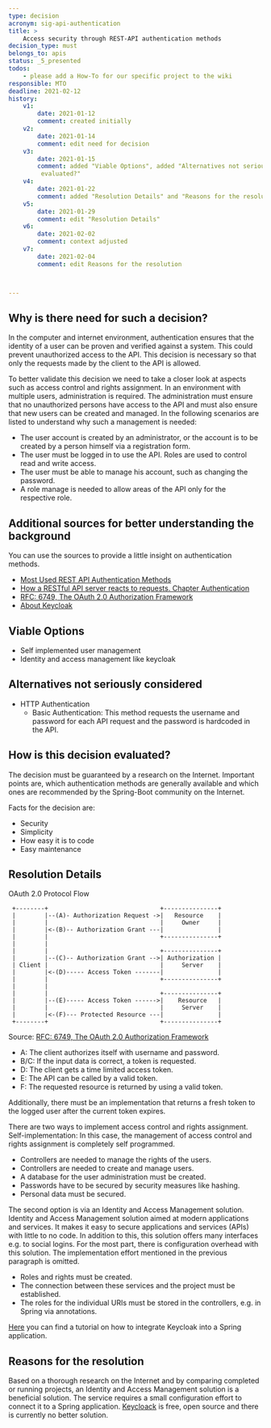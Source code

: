```yaml
---
type: decision
acronym: sig-api-authentication
title: >
    Access security through REST-API authentication methods
decision_type: must
belongs_to: apis
status: _5_presented
todos:
    - please add a How-To for our specific project to the wiki
responsible: MTO
deadline: 2021-02-12
history:
    v1:
        date: 2021-01-12
        comment: created initially
    v2:
        date: 2021-01-14
        comment: edit need for decision
    v3:
        date: 2021-01-15
        comment: added "Viable Options", added "Alternatives not seriously considered, edit "How is this decision
         evaluated?"
    v4:
        date: 2021-01-22
        comment: added "Resolution Details" and "Reasons for the resolution"
    v5:
        date: 2021-01-29
        comment: edit "Resolution Details"
    v6:
        date: 2021-02-02
        comment: context adjusted
    v7:
        date: 2021-02-04
        comment: edit Reasons for the resolution



---
```


## Why is there need for such a decision?

In the computer and internet environment, authentication ensures that the identity of a user can be proven and verified against a system. This could prevent unauthorized access to the API. 
This decision is necessary so that only the requests made by the client to the API is allowed.

To better validate this decision we need to take a closer look at aspects such as access control and rights assignment.
In an environment with multiple users, administration is required. The administration must ensure that no unauthorized persons have access to the API and must also ensure that new users can be created and managed.
In the following scenarios are listed to understand why such a management is needed:
- The user account is created by an administrator, or the account is to be created by a person himself via a registration form.
- The user must be logged in to use the API. Roles are used to control read and write access.
- The user must be able to manage his account, such as changing the password.
- A role manage is needed to allow areas of the API only for the respective role.


## Additional sources for better understanding the background
You can use the sources to provide a little insight on authentication methods.

* [Most Used REST API Authentication Methods](https://blog.restcase.com/4-most-used-rest-api-authentication-methods/)
* [How a RESTful API server reacts to requests. Chapter Authentication](https://www.oreilly.com/content/how-a-restful-api-server-reacts-to-requests/)
* [RFC: 6749, The OAuth 2.0 Authorization Framework](https://www.ietf.org/rfc/rfc6749.txt)
* [About Keycloak](https://www.keycloak.org/about)

## Viable Options

- Self implemented user management
- Identity and access management like keycloak

## Alternatives not seriously considered

- HTTP Authentication
    - Basic Authentication: This method requests the username and password for each API request and the password is hardcoded in the API.

## How is this decision evaluated?

The decision must be guaranteed by a research on the Internet. Important points are, which authentication methods are generally available and which ones are recommended by the Spring-Boot community on the Internet.

Facts for the decision are:
- Security
- Simplicity
- How easy it is to code
- Easy maintenance

## Resolution Details

OAuth 2.0 Protocol Flow

     +--------+                               +---------------+
     |        |--(A)- Authorization Request ->|   Resource    |
     |        |                               |     Owner     |
     |        |<-(B)-- Authorization Grant ---|               |
     |        |                               +---------------+
     |        |
     |        |                               +---------------+
     |        |--(C)-- Authorization Grant -->| Authorization |
     | Client |                               |     Server    |
     |        |<-(D)----- Access Token -------|               |
     |        |                               +---------------+
     |        |
     |        |                               +---------------+
     |        |--(E)----- Access Token ------>|    Resource   |
     |        |                               |     Server    |
     |        |<-(F)--- Protected Resource ---|               |
     +--------+                               +---------------+

Source: [RFC: 6749, The OAuth 2.0 Authorization Framework](https://www.ietf.org/rfc/rfc6749.txt)

- A: The client authorizes itself with username and password.
- B/C: If the input data is correct, a token is requested.
- D: The client gets a time limited access token.
- E: The API can be called by a valid token.
- F: The requested resource is returned by using a valid token.

Additionally, there must be an implementation that returns a fresh token to the logged user after the current token expires.

There are two ways to implement access control and rights assignment.
Self-implementation: In this case, the management of access control and rights assignment is completely self programmed.
- Controllers are needed to manage the rights of the users.
- Controllers are needed to create and manage users.
- A database for the user administration must be created.
- Passwords have to be secured by security measures like hashing.
- Personal data must be secured.

The second option is via an Identity and Access Management solution. Identity and Access Management solution aimed at modern applications and services. It makes it easy to secure applications and services (APIs) with little to no code.
In addition to this, this solution offers many interfaces e.g. to social logins.
For the most part, there is configuration overhead with this solution. The implementation effort mentioned in the previous paragraph is omitted.
- Roles and rights must be created.
- The connection between these services and the project must be established. 
- The roles for the individual URIs must be stored in the controllers, e.g. in Spring via annotations.

[Here](https://github.com/EVATool/evatool-backend/wiki/Keycloak-Identity-and-Access-Management) you can find a tutorial on how to integrate Keycloak into a Spring application.

## Reasons for the resolution

Based on a thorough research on the Internet and by comparing completed or running projects, an Identity and Access Management solution is a beneficial solution.
The service requires a small configuration effort to connect it to a Spring application.
[Keycloack](https://www.keycloak.org/) is free, open source and there is currently no better solution.




